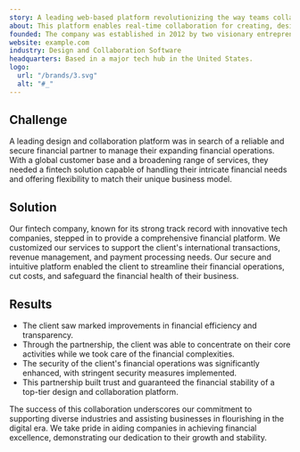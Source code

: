 ```yaml
---
story: A leading web-based platform revolutionizing the way teams collaborate on digital projects.
about: This platform enables real-time collaboration for creating, designing, and prototyping digital projects, streamlining workflows for teams across the globe.
founded: The company was established in 2012 by two visionary entrepreneurs.
website: example.com
industry: Design and Collaboration Software
headquarters: Based in a major tech hub in the United States.
logo:
  url: "/brands/3.svg"
  alt: "#_"
---
```

## Challenge

A leading design and collaboration platform was in search of a reliable and secure financial partner to manage their expanding financial operations. With a global customer base and a broadening range of services, they needed a fintech solution capable of handling their intricate financial needs and offering flexibility to match their unique business model.

## Solution

Our fintech company, known for its strong track record with innovative tech companies, stepped in to provide a comprehensive financial platform. We customized our services to support the client's international transactions, revenue management, and payment processing needs. Our secure and intuitive platform enabled the client to streamline their financial operations, cut costs, and safeguard the financial health of their business.

## Results

* The client saw marked improvements in financial efficiency and transparency.
* Through the partnership, the client was able to concentrate on their core activities while we took care of the financial complexities.
* The security of the client's financial operations was significantly enhanced, with stringent security measures implemented.
* This partnership built trust and guaranteed the financial stability of a top-tier design and collaboration platform.

The success of this collaboration underscores our commitment to supporting diverse industries and assisting businesses in flourishing in the digital era. We take pride in aiding companies in achieving financial excellence, demonstrating our dedication to their growth and stability.